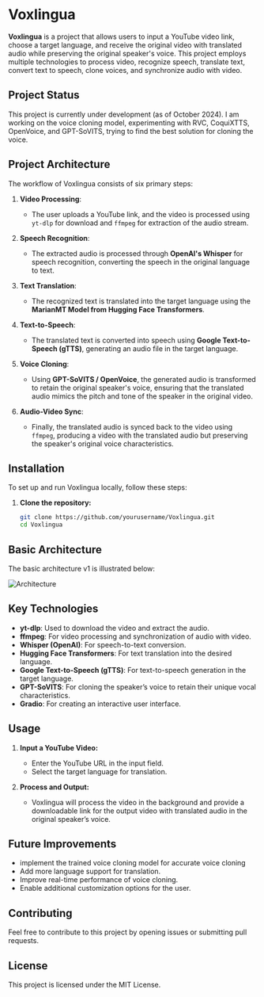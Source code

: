 # Voxlingua

**Voxlingua** is a project that allows users to input a YouTube video link, choose a target language, and receive the original video with translated audio while preserving the original speaker's voice. This project employs multiple technologies to process video, recognize speech, translate text, convert text to speech, clone voices, and synchronize audio with video.

## Project Status

This project is currently under development (as of October 2024). I am working on the voice cloning model, experimenting with RVC, CoquiXTTS, OpenVoice, and GPT-SoVITS, trying to find the best solution for cloning the voice.

## Project Architecture

The workflow of Voxlingua consists of six primary steps:

1. **Video Processing**:
   - The user uploads a YouTube link, and the video is processed using `yt-dlp` for download and `ffmpeg` for extraction of the audio stream.

2. **Speech Recognition**:
   - The extracted audio is processed through **OpenAI's Whisper** for speech recognition, converting the speech in the original language to text.

3. **Text Translation**:
   - The recognized text is translated into the target language using the **MarianMT Model from Hugging Face Transformers**.

4. **Text-to-Speech**:
   - The translated text is converted into speech using **Google Text-to-Speech (gTTS)**, generating an audio file in the target language.

5. **Voice Cloning**:
   - Using **GPT-SoVITS / OpenVoice**, the generated audio is transformed to retain the original speaker's voice, ensuring that the translated audio mimics the pitch and tone of the speaker in the original video.

6. **Audio-Video Sync**:
   - Finally, the translated audio is synced back to the video using `ffmpeg`, producing a video with the translated audio but preserving the speaker's original voice characteristics.

## Installation

To set up and run Voxlingua locally, follow these steps:

1. **Clone the repository:**

   ```bash
   git clone https://github.com/yourusername/Voxlingua.git
   cd Voxlingua
   ```

## Basic Architecture

The basic architecture v1 is illustrated below:

![Architecture](image-1.png)

## Key Technologies

- **yt-dlp**: Used to download the video and extract the audio.
- **ffmpeg**: For video processing and synchronization of audio with video.
- **Whisper (OpenAI)**: For speech-to-text conversion.
- **Hugging Face Transformers**: For text translation into the desired language.
- **Google Text-to-Speech (gTTS)**: For text-to-speech generation in the target language.
- **GPT-SoVITS**: For cloning the speaker’s voice to retain their unique vocal characteristics.
- **Gradio**: For creating an interactive user interface.

## Usage

1. **Input a YouTube Video:**
   - Enter the YouTube URL in the input field.
   - Select the target language for translation.

2. **Process and Output:**
   - Voxlingua will process the video in the background and provide a downloadable link for the output video with translated audio in the original speaker’s voice.

## Future Improvements

- implement the trained voice cloning model for accurate voice cloning
- Add more language support for translation.
- Improve real-time performance of voice cloning.
- Enable additional customization options for the user.

## Contributing

Feel free to contribute to this project by opening issues or submitting pull requests.

## License

This project is licensed under the MIT License.